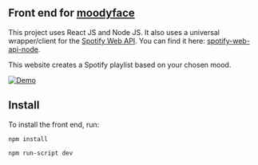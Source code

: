 ## Front end for [moodyface](https://moodyface.herokuapp.com)

This project uses React JS and Node JS. It also uses a universal wrapper/client for the [Spotify Web API](https://developer.spotify.com/documentation/web-api/). You can find it here: [spotify-web-api-node](https://github.com/thelinmichael/spotify-web-api-node).

This website creates a Spotify playlist based on your chosen mood.

[![Demo](https://i.imgur.com/xHgFi3A.png)](https://moodyface.herokuapp.com)

## Install

To install the front end, run:

`npm install`

`npm run-script dev`
